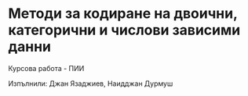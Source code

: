 # Методи за кодиране на двоични, категорични и числови зависими данни
Курсова работа - ПИИ

Изпълнили: Джан Язаджиев, Наидджан Дурмуш
